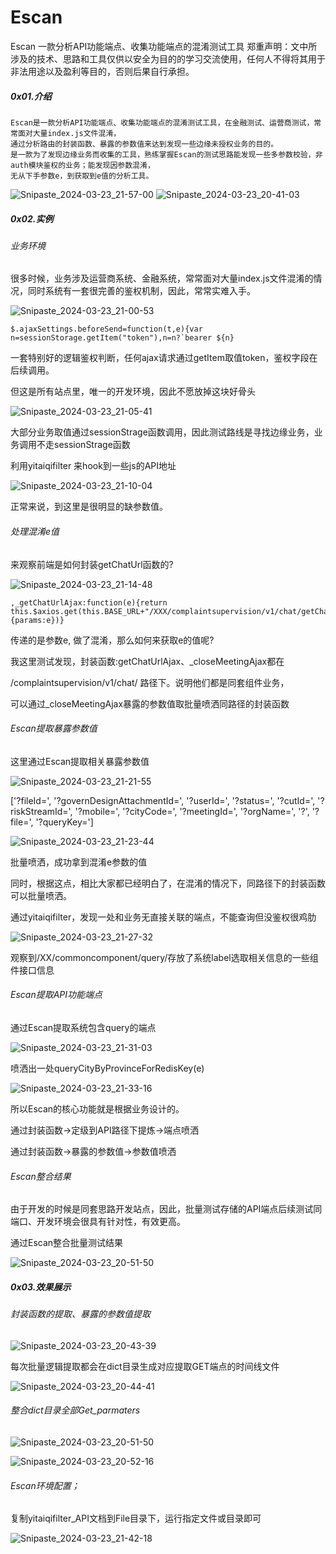 # Escan
Escan 一款分析API功能端点、收集功能端点的混淆测试工具
郑重声明：文中所涉及的技术、思路和工具仅供以安全为目的的学习交流使用，任何人不得将其用于非法用途以及盈利等目的，否则后果自行承担。



##### 0x01.介绍

    Escan是一款分析API功能端点、收集功能端点的混淆测试工具，在金融测试、运营商测试，常常面对大量index.js文件混淆，
    通过分析路由的封装函数、暴露的参数值来达到发现一些边缘未授权业务的目的。
    是一款为了发现边缘业务而收集的工具，熟练掌握Escan的测试思路能发现一些多参数校验，非auth模块鉴权的业务；能发现因参数混淆，
    无从下手参数e，到获取到e值的分析工具。

![Snipaste_2024-03-23_21-57-00](https://github.com/gigigf/Escan/assets/62227278/88b7579b-0c12-4152-a7b2-ceb322550fd4)
![Snipaste_2024-03-23_20-41-03](https://github.com/gigigf/Escan/assets/62227278/de7adca3-7edd-4895-b95e-32f114a8d40c)



##### 0x02.实例

###### 业务环境

很多时候，业务涉及运营商系统、金融系统，常常面对大量index.js文件混淆的情况，同时系统有一套很完善的鉴权机制，因此，常常实难入手。

![Snipaste_2024-03-23_21-00-53](https://github.com/gigigf/Escan/assets/62227278/856c2588-0a32-4485-909a-6d0c31037ad7)


```
$.ajaxSettings.beforeSend=function(t,e){var n=sessionStorage.getItem("token"),n=n?`bearer ${n}
```

一套特别好的逻辑鉴权判断，任何ajax请求通过getItem取值token，鉴权字段在后续调用。

但这是所有站点里，唯一的开发环境，因此不愿放掉这块好骨头

![Snipaste_2024-03-23_21-05-41](https://github.com/gigigf/Escan/assets/62227278/c5ecd987-2906-4fe0-b84f-068cf5eac4a3)


大部分业务取值通过sessionStrage函数调用，因此测试路线是寻找边缘业务，业务调用不走sessionStrage函数

利用yitaiqifilter 来hook到一些js的API地址

![Snipaste_2024-03-23_21-10-04](https://github.com/gigigf/Escan/assets/62227278/2f69a262-5c2e-47e6-ae9b-2cdf6016ed92)


正常来说，到这里是很明显的缺参数值。

###### 处理混淆e值

来观察前端是如何封装getChatUrl函数的?

![Snipaste_2024-03-23_21-14-48](https://github.com/gigigf/Escan/assets/62227278/65539075-d75e-494a-892a-36949343d7f5)


```
,_getChatUrlAjax:function(e){return this.$axios.get(this.BASE_URL+"/XXX/complaintsupervision/v1/chat/getChatUrl",{params:e})}
```

传递的是参数e, 做了混淆，那么如何来获取e的值呢?

我这里测试发现，封装函数:getChatUrlAjax、_closeMeetingAjax都在

/complaintsupervision/v1/chat/ 路径下。说明他们都是同套组件业务，

可以通过_closeMeetingAjax暴露的参数值取批量喷洒同路径的封装函数

###### Escan提取暴露参数值

这里通过Escan提取相关暴露参数值

![Snipaste_2024-03-23_21-21-55](https://github.com/gigigf/Escan/assets/62227278/b20ae0ae-b7e4-42b7-841f-b2feef346030)


['?fileId=', '?governDesignAttachmentId=', '?userId=', '?status=', '?cutId=', '?riskStreamId=', '?mobile=', '?cityCode=', '?meetingId=', '?orgName=', '?', '?file=', '?queryKey=']

![Snipaste_2024-03-23_21-23-44](https://github.com/gigigf/Escan/assets/62227278/9b228e74-a26b-466e-9c33-fb5d99c6570f)


批量喷洒，成功拿到混淆e参数的值

同时，根据这点，相比大家都已经明白了，在混淆的情况下，同路径下的封装函数可以批量喷洒。

通过yitaiqifilter，发现一处和业务无直接关联的端点，不能查询但没鉴权很鸡肋

![Snipaste_2024-03-23_21-27-32](https://github.com/gigigf/Escan/assets/62227278/40f1f9f5-5951-4da7-a3e1-34f1031feb4b)


观察到/XX/commoncomponent/query/存放了系统label选取相关信息的一些组件接口信息

###### Escan提取API功能端点

通过Escan提取系统包含query的端点

![Snipaste_2024-03-23_21-31-03](https://github.com/gigigf/Escan/assets/62227278/25957f51-3b65-4c9d-82a5-04e02525c44f)




喷洒出一处queryCityByProvinceForRedisKey(e)

![Snipaste_2024-03-23_21-33-16](https://github.com/gigigf/Escan/assets/62227278/4141d75e-8e38-4c88-950a-9dd387204a65)


所以Escan的核心功能就是根据业务设计的。

通过封装函数->定级到API路径下提炼->端点喷洒

通过封装函数->暴露的参数值->参数值喷洒

###### Escan整合结果

由于开发的时候是同套思路开发站点，因此，批量测试存储的API端点后续测试同端口、开发环境会很具有针对性，有效更高。

通过Escan整合批量测试结果

![Snipaste_2024-03-23_20-51-50](https://github.com/gigigf/Escan/assets/62227278/50adbe5f-a907-4216-a740-c37636e83326)




##### 0x03.效果展示

###### 封装函数的提取、暴露的参数值提取

![Snipaste_2024-03-23_20-43-39](https://github.com/gigigf/Escan/assets/62227278/db9e6cad-2c6e-4a22-b6a9-93dfe878731b)


每次批量逻辑提取都会在dict目录生成对应提取GET端点的时间线文件

![Snipaste_2024-03-23_20-44-41](https://github.com/gigigf/Escan/assets/62227278/a4c24929-4326-45e8-a23d-5cbb60db415a)


###### 整合dict目录全部Get_parmaters


![Snipaste_2024-03-23_20-51-50](https://github.com/gigigf/Escan/assets/62227278/28bc0342-72be-4356-b3bc-0861ca419be5)

![Snipaste_2024-03-23_20-52-16](https://github.com/gigigf/Escan/assets/62227278/f85b47bd-34a9-453b-b431-bf96d6fd8d61)


###### Escan环境配置；

复制yitaiqifilter_API文档到File目录下，运行指定文件或目录即可

![Snipaste_2024-03-23_21-42-18](https://github.com/gigigf/Escan/assets/62227278/c3e6f185-1ca0-4aa5-9382-7af4435d998e)


